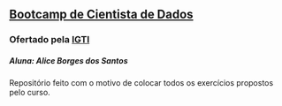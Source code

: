 ## [Bootcamp de Cientista de Dados](https://www.igti.com.br/custom/bootcamp-cientista-de-dados/)
### Ofertado pela [IGTI](https://www.igti.com.br/)
##### Aluna: Alice Borges dos Santos

Repositório feito com o motivo de colocar todos os exercícios propostos pelo curso.
